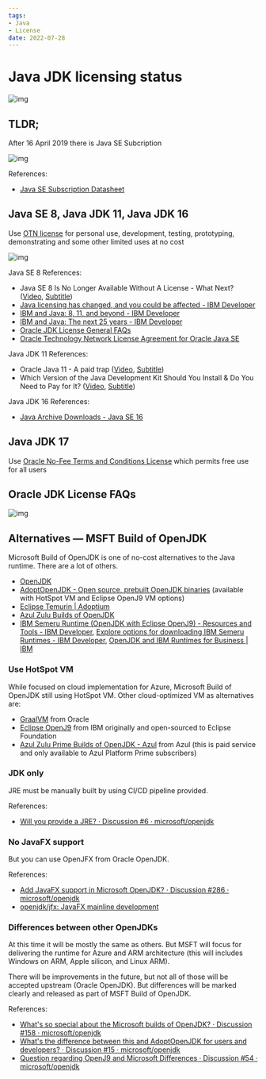 ```yaml
---
tags:
- Java
- License
date: 2022-07-28
---
```


# Java JDK licensing status

![img](_media/20221127_080507_image.png)



## TLDR;

After 16 April 2019 there is Java SE Subcription

![img](_media/20221127_081720_image.png)

References:

- [Java SE Subscription Datasheet](https://www.oracle.com/a/tech/docs/javase-subscription-datasheet.pdf)



## Java SE 8, Java JDK 11, Java JDK 16

Use [OTN license](https://www.oracle.com/downloads/licenses/oracle-javase-license.html) for personal use, development, testing, prototyping, demonstrating and some other limited uses at no cost

![img](_media/20221127_071344_image.png)



Java SE 8 References:

- Java SE 8 Is No Longer Available Without A License - What Next? ([Video](https://www.youtube.com/watch?v=X_LCUdxJEXw), [Subtitle](_media/Java%20SE%208%20Is%20No%20Longer%20Available%20Without%20A%20License%20-%20What%20Next.srt.md))
- [Java licensing has changed, and you could be affected - IBM Developer](https://developer.ibm.com/blogs/java-licensing-is-changing-and-you-could-be-affected/)
- [IBM and Java: 8, 11, and beyond - IBM Developer](https://developer.ibm.com/blogs/ibm-and-java-8-11-and-beyond/)
- [IBM and Java: The next 25 years - IBM Developer](https://developer.ibm.com/blogs/ibm-and-java-the-next-25-years/)
- [Oracle JDK License General FAQs](https://www.oracle.com/java/technologies/javase/jdk-faqs.html)
- [Oracle Technology Network License Agreement for Oracle Java SE](https://www.oracle.com/downloads/licenses/javase-license1.html)



Java JDK 11 References:

- Oracle Java 11 - A paid trap ([Video](https://www.youtube.com/watch?v=nB7tcf9wnk0), [Subtitle](_media/Oracle%20Java%2011%20-%20A%20paid%20trap.srt.md))
- Which Version of the Java Development Kit Should You Install & Do You Need to Pay for It? ([Video](https://www.youtube.com/watch?v=wv6N2suE_nQ), [Subtitle](_media/Which%20Version%20of%20the%20Java%20Development%20Kit%20Should%20You%20Install%20%26%20Do%20You%20Need%20to%20Pay%20for%20It.srt.md))



Java JDK 16 References:

- [Java Archive Downloads - Java SE 16](https://www.oracle.com/java/technologies/javase/jdk16-archive-downloads.html)



## Java JDK 17

Use [Oracle No-Fee Terms and Conditions License](https://www.oracle.com/downloads/licenses/no-fee-license.html) which permits free use for all users



## Oracle JDK License FAQs

![img](_media/20221127_075112_Oracle-JDK-License-General-FAQs.png)



## Alternatives — MSFT Build of OpenJDK

Microsoft Build of OpenJDK is one of no-cost alternatives to the Java runtime. There are a lot of others.

- [OpenJDK](https://openjdk.org/)
- [AdoptOpenJDK - Open source, prebuilt OpenJDK binaries](https://adoptopenjdk.net/) (available with HotSpot VM and Eclipse OpenJ9 VM options)
- [Eclipse Temurin | Adoptium](https://adoptium.net/temurin/)
- [Azul Zulu Builds of OpenJDK](https://www.azul.com/downloads/?package=jdk#download-openjdk)
- [IBM Semeru Runtime (OpenJDK with Eclipse OpenJ9) - Resources and Tools - IBM Developer](https://developer.ibm.com/languages/java/semeru-runtimes/downloads/), [Explore options for downloading IBM Semeru Runtimes - IBM Developer](https://developer.ibm.com/articles/explore-options-for-downloading-ibm-semeru-runtimes/), [OpenJDK and IBM Runtimes for Business | IBM](https://www.ibm.com/cloud/support-for-runtimes)



### Use HotSpot VM

While focused on cloud implementation for Azure, Microsoft Build of OpenJDK still using HotSpot VM. Other cloud-optimized VM as alternatives are:

- [GraalVM](https://www.graalvm.org/) from Oracle
- [Eclipse OpenJ9](https://www.eclipse.org/openj9/) from IBM originally and open-sourced to Eclipse Foundation
- [Azul Zulu Prime Builds of OpenJDK - Azul](https://www.azul.com/products/components/azul-zulu-prime-builds-of-openjdk/) from Azul (this is paid service and only available to Azul Platform Prime subscribers)



### JDK only

JRE must be manually built by using CI/CD pipeline provided.

References:

- [Will you provide a JRE? · Discussion #6 · microsoft/openjdk](https://github.com/microsoft/openjdk/discussions/6)



### No JavaFX support

But you can use OpenJFX from Oracle OpenJDK.

References:

- [Add JavaFX support in Microsoft OpenJDK? · Discussion #286 · microsoft/openjdk](https://github.com/microsoft/openjdk/discussions/286)
- [openjdk/jfx: JavaFX mainline development](https://github.com/openjdk/jfx)



### Differences between other OpenJDKs

At this time it will be mostly the same as others. But MSFT will focus for delivering the runtime for Azure and ARM architecture (this will includes Windows on ARM, Apple silicon, and Linux ARM).

There will be improvements in the future, but not all of those will be accepted upstream (Oracle OpenJDK). But differences will be marked clearly and released as part of MSFT Build of OpenJDK.

References:

- [What&#39;s so special about the Microsoft builds of OpenJDK? · Discussion #158 · microsoft/openjdk](https://github.com/microsoft/openjdk/discussions/158)
- [What&#39;s the difference between this and AdoptOpenJDK for users and developers? · Discussion #15 · microsoft/openjdk](https://github.com/microsoft/openjdk/discussions/15)
- [Question regarding OpenJ9 and Microsoft Differences · Discussion #54 · microsoft/openjdk](https://github.com/microsoft/openjdk/discussions/54)

